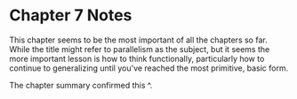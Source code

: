 Chapter 7 Notes
===============

This chapter seems to be the most important of all the chapters so far. While the title might refer to parallelism as the subject, but it seems the more important lesson is how to think functionally, particularly how to continue to generalizing until you've reached the most primitive, basic form.

The chapter summary confirmed this ^.